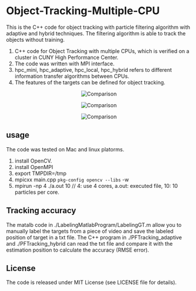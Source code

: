 # Object-Tracking-Multiple-CPU
This is the C++ code for object tracking with particle filtering algorithm with adaptive and hybrid techniques.
The filtering algorithm is able to track the objects without training.

1. C++ code for Object Tracking with multiple CPUs, which is verified on a cluster in CUNY High Performance Center.
2. The code was written with MPI interface.
3. hpc_mini, hpc_adaptive, hpc_local, hpc_hybrid refers to different information transfer algorithms between CPUs.
3. The features of the targets can be defined for object tracking.


<p align="center"><img src=https://github.com/Solarbird2017/Object-Tracking-Multiple-CPUs/blob/main/1.png alt="Comparison"></p>
<p align="center"><img src=https://github.com/Solarbird2017/Object-Tracking-Multiple-CPUs/blob/main/2.png alt="Comparison"></p>
<p align="center"><img src=https://github.com/Solarbird2017/Object-Tracking-Multiple-CPUs/blob/main/3.png alt="Comparison"></p>




## usage
The code was tested on Mac and linux platorms.
1. install OpenCV.
2. install OpenMPI
3. export TMPDIR=/tmp
4. mpicxx main.cpp `pkg-config opencv --libs` -w
5. mpirun -np 4 ./a.out 10  // 4: use 4 cores, a.out: executed file, 10: 10 particles per core.

## Tracking accuracy

The matalb code in ./LabelingMatlabProgram/LabelingGT.m allow you to manually label the targets from a piece of video and save the labeled position of target in a txt file. The C++ program in ./PFTracking_adaptive and ./PFTracking_hybrid can read the txt file and compare it with the estimation position to calculate the accuracy (RMSE error).

## License
The code is released under MIT License (see LICENSE file for details).

